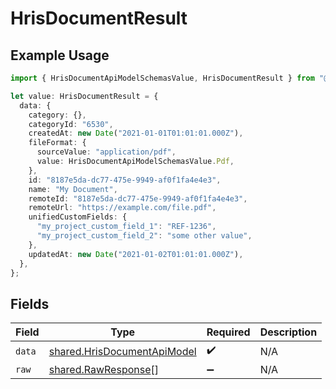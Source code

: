 # HrisDocumentResult

## Example Usage

```typescript
import { HrisDocumentApiModelSchemasValue, HrisDocumentResult } from "@stackone/stackone-client-ts/sdk/models/shared";

let value: HrisDocumentResult = {
  data: {
    category: {},
    categoryId: "6530",
    createdAt: new Date("2021-01-01T01:01:01.000Z"),
    fileFormat: {
      sourceValue: "application/pdf",
      value: HrisDocumentApiModelSchemasValue.Pdf,
    },
    id: "8187e5da-dc77-475e-9949-af0f1fa4e4e3",
    name: "My Document",
    remoteId: "8187e5da-dc77-475e-9949-af0f1fa4e4e3",
    remoteUrl: "https://example.com/file.pdf",
    unifiedCustomFields: {
      "my_project_custom_field_1": "REF-1236",
      "my_project_custom_field_2": "some other value",
    },
    updatedAt: new Date("2021-01-02T01:01:01.000Z"),
  },
};
```

## Fields

| Field                                                                             | Type                                                                              | Required                                                                          | Description                                                                       |
| --------------------------------------------------------------------------------- | --------------------------------------------------------------------------------- | --------------------------------------------------------------------------------- | --------------------------------------------------------------------------------- |
| `data`                                                                            | [shared.HrisDocumentApiModel](../../../sdk/models/shared/hrisdocumentapimodel.md) | :heavy_check_mark:                                                                | N/A                                                                               |
| `raw`                                                                             | [shared.RawResponse](../../../sdk/models/shared/rawresponse.md)[]                 | :heavy_minus_sign:                                                                | N/A                                                                               |